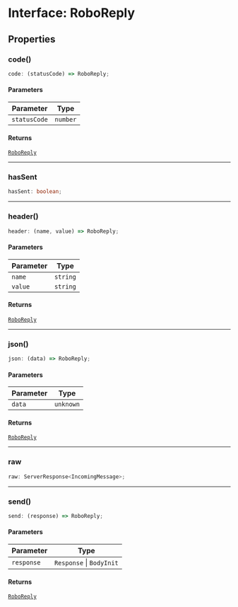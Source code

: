 # Interface: RoboReply

## Properties

### code()

```ts
code: (statusCode) => RoboReply;
```

#### Parameters

| Parameter | Type |
| ------ | ------ |
| `statusCode` | `number` |

#### Returns

[`RoboReply`](Interface.RoboReply.md)

***

### hasSent

```ts
hasSent: boolean;
```

***

### header()

```ts
header: (name, value) => RoboReply;
```

#### Parameters

| Parameter | Type |
| ------ | ------ |
| `name` | `string` |
| `value` | `string` |

#### Returns

[`RoboReply`](Interface.RoboReply.md)

***

### json()

```ts
json: (data) => RoboReply;
```

#### Parameters

| Parameter | Type |
| ------ | ------ |
| `data` | `unknown` |

#### Returns

[`RoboReply`](Interface.RoboReply.md)

***

### raw

```ts
raw: ServerResponse<IncomingMessage>;
```

***

### send()

```ts
send: (response) => RoboReply;
```

#### Parameters

| Parameter | Type |
| ------ | ------ |
| `response` | `Response` \| `BodyInit` |

#### Returns

[`RoboReply`](Interface.RoboReply.md)

